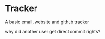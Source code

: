 # Tracker

A basic email, website and github tracker

why did another user get direct commit rights?
